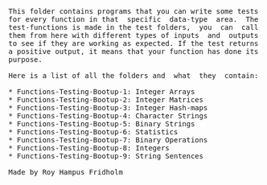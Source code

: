 
<pre>
This folder contains programs that you can write some tests
for every function in that  specific  data-type  area.  The
test-functions is made in the test folders,  you  can  call
them from here with different types of inputs  and  outputs
to see if they are working as expected. If the test returns
a positive output, it means that your function has done its
purpose.

Here is a list of all the folders and  what  they  contain:

* Functions-Testing-Bootup-1: Integer Arrays
* Functions-Testing-Bootup-2: Integer Matrices
* Functions-Testing-Bootup-3: Integer Hash-maps
* Functions-Testing-Bootup-4: Character Strings
* Functions-Testing-Bootup-5: Binary Strings
* Functions-Testing-Bootup-6: Statistics
* Functions-Testing-Bootup-7: Binary Operations
* Functions-Testing-Bootup-8: Integers
* Functions-Testing-Bootup-9: String Sentences

Made by Roy Hampus Fridholm
</pre>
